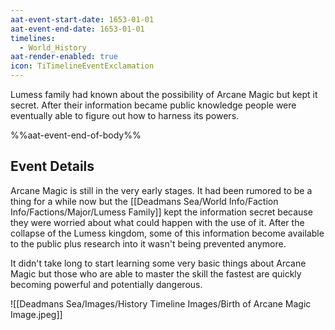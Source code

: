 ```yaml
---
aat-event-start-date: 1653-01-01
aat-event-end-date: 1653-01-01
timelines:
  - World_History
aat-render-enabled: true
icon: TiTimelineEventExclamation
---
```

Lumess family had known about the possibility of Arcane Magic but kept it secret. After their information became public knowledge people were eventually able to figure out how to harness its powers.

%%aat-event-end-of-body%%

## Event Details
Arcane Magic is still in the very early stages. It had been rumored to be a thing for a while now but the [[Deadmans Sea/World Info/Faction Info/Factions/Major/Lumess Family]] kept the information secret because they were worried about what could happen with the use of it. After the collapse of the Lumess kingdom, some of this information become available to the public plus research into it wasn't being prevented anymore. 

It didn't take long to start learning some very basic things about Arcane Magic but those who are able to master the skill the fastest are quickly becoming powerful and potentially dangerous.


![[Deadmans Sea/Images/History Timeline Images/Birth of Arcane Magic Image.jpeg]]